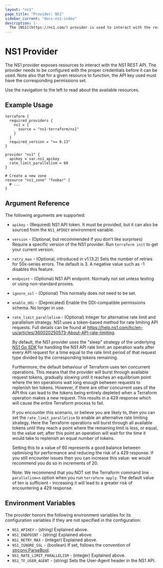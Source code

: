 ```yaml
---
layout: "ns1"
page_title: "Provider: NS1"
sidebar_current: "docs-ns1-index"
description: |-
  The [NS1](https://ns1.com/) provider is used to interact with the resources supported by NS1.
---
```


# NS1 Provider

The NS1 provider exposes resources to interact with the NS1 REST API. The
provider needs to be configured with the proper credentials before it can be
used. Note also that for a given resource to function, the API key used must
have the corresponding permissions set.

Use the navigation to the left to read about the available resources.

## Example Usage

```hcl
terraform {
  required_providers {
    ns1 = {
      source = "ns1-terraform/ns1"
    }
  }
  required_version = ">= 0.13"
}

provider "ns1" {
  apikey = var.ns1_apikey
  rate_limit_parallelism = 60
}

# Create a new zone
resource "ns1_zone" "foobar" {
  # ...
}
```

## Argument Reference

The following arguments are supported:

* `apikey` - (Required) NS1 API token. It must be provided, but it can also
  be sourced from the `NS1_APIKEY` environment variable.
* `version` - (Optional, but recommended if you don't like surprises) Require a specific version of the NS1 provider. Run `terraform init` to get your current version.
* `retry_max` - (Optional, introduced in v1.13.2) Sets the number of retries for 50x-series errors. The default is 3. A negative value such as -1 disables this feature.
* `endpoint` - (Optional) NS1 API endpoint. Normally not set unless testing or using non-standard proxies.
* `ignore_ssl` - (Optional) This normally does not need to be set.
* `enable_ddi` - (Deprecated) Enable the DDI-compatible permissions schema. No longer in use.
* `rate_limit_parallelism` - (Optional) Integer for alternative rate limit and parallelism strategy.
    NS1 uses a token-based method for rate limiting API requests. Full details can be found at https://help.ns1.com/hc/en-us/articles/360020250573-About-API-rate-limiting.
    
    By default, the NS1 provider uses the "sleep" strategy of the underlying [NS1 Go SDK](https://github.com/ns1/ns1-go) for handling the NS1 API rate limit:
    an operation waits after every API request for a time equal to the rate limit period of that request type divided by the corresponding tokens remaining.
    
    Furthermore, the default behaviour of Terraform uses ten concurrent operations.
    This means that the provider will burst through available request tokens, gradually slowing until it reaches an equilibrium point where the ten operations wait long enough between requests to replenish ten tokens.
    However, if there are other concurrent uses of the API this can lead to the tokens being entirely depleted when a Terraform operation makes a new request.
    This results in a 429 response which will cause the entire Terraform process to fail.
    
    If you encounter this scenario, or believe you are likely to, then you can set the `rate_limit_parallelism` to enable an alternative rate limiting strategy.
    Here the Terraform operations will burst through all available tokens until they reach a point where the remaining limit is less, or equal, to the value set;
    after this point an operation will wait for the time it would take to replenish an equal number of tokens.
    
    Setting this to a value of 60 represents a good balance between optimising for performance and reducing the risk of a 429 response.
    If you still encounter issues then you can increase this value: we would recommend you do so in increments of 20.
    
    Note: We recommend that you NOT set the Terraform command line `-parallelism=n` option when you run `terraform apply`.
    The default value of ten is sufficient - increasing it will lead to a greater risk of encountering a 429 response.

## Environment Variables

The provider honors the following environment variables for its configuration
variables if they are not specified in the configuration:

* `NS1_APIKEY` - (string) Explained above.
* `NS1_ENDPOINT` - (string) Explained above.
* `NS1_RETRY_MAX` - (integer) Explained above.
* `NS1_IGNORE_SSL` - (boolean) If set, follows the convention of
  [strconv.ParseBool](https://golang.org/pkg/strconv/#ParseBool).
* `NS1_RATE_LIMIT_PARALLELISM` - (integer) Explained above.
* `NS1_TF_USER_AGENT` - (string) Sets the User-Agent header in the NS1 API.
